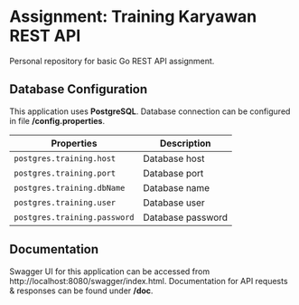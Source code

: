 # Assignment: Training Karyawan REST API

Personal repository for basic Go REST API assignment.

## Database Configuration

This application uses **PostgreSQL**. Database connection can be configured in file **/config.properties**.

|Properties | Description |
| - | - |
|`postgres.training.host` | Database host |
|`postgres.training.port` | Database port |
|`postgres.training.dbName` | Database name |
|`postgres.training.user` | Database user |
|`postgres.training.password` | Database password |

## Documentation

Swagger UI for this application can be accessed from http://localhost:8080/swagger/index.html. Documentation for API requests & responses can be found under **/doc**.